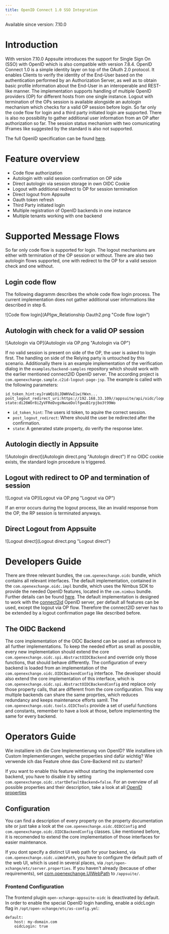 ```yaml
---
title: OpenID Connect 1.0 SSO Integration
---
```

Available since version: 7.10.0


# Introduction

With version 7.10.0 Appsuite introduces the support for Single Sign On (SSO) with OpenID which is also compatible with version 7.8.4. OpenID Connect 1.0 is a simple identity layer on top of the OAuth 2.0 protocol. It enables Clients to verify the identity of the End-User based on the authentication performed by an Authorization Server, as well as to obtain basic profile information about the End-User in an interoperable and REST-like manner. The implementation supports handling of multiple OpenID providers (OP) for different hosts from one single instance. Logout with termination of the OPs session is available alongside an autologin mechanism which checks for a valid OP session before login. So far only the code flow for login and a third party initiated login are supported. There is also no possibility to gather additional user information from an OP after authorization so far. The session status mechanism with two comunicating IFrames like suggested by the standard is also not supported.

The full OpenID specification can be found [here](http://openid.net/specs/openid-connect-core-1_0.html).

# Feature overview
* Code flow authorization
* Autologin with valid session confirmation on OP side
* Direct autologin via session storage in own OIDC Cookie
* Logout with additional redirect to OP for session termination
* Direct logout from Appsuite
* Oauth token refresh
* Third Party initiated login
* Multiple registration of OpenID backends in one instance
* Multiple tenants working with one backend

# Supported Message Flows
So far only code flow is supported for login. The logout mechanisms are either with termination of the OP session or without. There are also two autologin flows supported, one with redirect to the OP for a valid session check and one without.

## Login code flow
The following diagramm describes the whole code flow login process. The current implementation does not gather additional user informations like described in step 6.

![Code flow login](APIgw_Relationship Oauth2.png "Code flow login")


## Autologin with check for a valid OP session
![Autologin via OP](Autologin via OP.png "Autologin via OP")

If no valid session is present on side of the OP, the user is asked to login first. The handling on side of the Relying party is untouched by this scenario. Additionally there is an example implementation of the verification dialog in the `examples/backend-samples` repository which should work with the earlier mentioned connect2ID OpenID server. The according project is `com.openexchange.sample.c2id-logout-page-jsp`. The example is called with the following parameters:


	id_token_hint:eyJraWQiOiJDWHVwIiwiYWxn...
	post_logout_redirect_uri:https://192.168.33.109//appsuite/api/oidc/logout
	state:di26WOr8iZyVFReDvgsNwueDolfgwuB1rpjbo3t99Wo

* `id_token_hint`: The users id token, to aquire the correct session.
* `post_logout_redirect`: Where should the user be redirected after the confirmation.
* `state`: A generated state property, do verify the response later.

## Autologin diectly in Appsuite
![Autologin direct](Autologin direct.png "Autologin direct")
If no OIDC cookie exists, the standard login procedure is triggered.

## Logout with redirect to OP and termination of session
![Logout via OP](Logout via OP.png "Logout via OP")

If an error occurs during the logout process, like an invalid response from the OP, the RP session is terminated anyways.

## Direct Logout from Appsuite
![Logout direct](Logout direct.png "Logout direct")

# Developers Guide
There are three relevant bundles, the `com.openexchange.oidc` bundle, which contains all relevant interfaces. The default implementation, contained in the `com.openexchange.oidc.impl` bundle, which uses the Nimbus SDK to provide the needed OpenID features, located in the `com.nimbus` bundle. Further details can be found [here](https://connect2id.com/products/nimbus-oauth-openid-connect-sdk). The default implementation is designed to work with the [connect2id](https://connect2id.com/products/server) OpenID server, per default all features can be used, except the logout via OP flow. Therefore the connect2ID server has to be extended by a logout confirmation page like described before.

## The OIDC Backend
The core implementation of the OIDC Backend can be used as reference to all further implementations. To keep the needed effort as small as possible, every new implementation should extend the core `com.openexchange.oidc.spi.AbstractOIDCBackend` and override only those functions, that should behave differently. The configuration of every backend is loaded from an implementation of the `com.openexchange.oidc.OIDCBackendConfig` interface. The developer should also extend the core implementation of this interface, which is `com.openexchange.oidc.spi.AbstractOIDCBackendConfig` and replace only those property calls, that are different from the core configuration. This way multiple backends can share the same proprties, which reduces redundancy and keeps maintenance efforts samll. The `com.openexchange.oidc.tools.OIDCTools` provide a set of useful functions and constants, remember to have a look at those, before implementing the same for every backend.

# Operators Guide

Wie installiere ich die Core Implementierung von OpenID? Wie installiere ich Custom Implementierungen, welche properties sind dafür wichtig? Wie verwende ich das Feature ohne das Core-Backend mit zu starten?

If you want to enable this feature without starting the implemented core backend, you have to disable it by setting `com.openexchange.oidc.startDefaultBackend=false`. For an overview of all possible properties and their description, take a look at all [OpenID properties](https://documentation.open-xchange.com/components/middleware/config/develop/index.html#mode=features&feature=OIDC)

## Configuration
You can find a description of every property on the property documentation site or just take a look at the `com.openexchange.oidc.OIDCConfig` and `com.openexchange.oidc.OIDCBackendConfig` classes. Like mentioned before, it is recomended to extend the core implementation of those interfaces for easier maintenance.

If you dont specify a distinct UI web path for your backend, via `com.openexchange.oidc.uiWebPath`, you have to configure the default path of the web UI, which is used in several places, via `/opt/open-xchange/etc/server.properties`. If you haven't already (because of other requirements), set [com.openexchange.UIWebPath](https://documentation.open-xchange.com/components/middleware/config/{{version}}/index.html#com.openexchange.UIWebPath) to `/appsuite/`.

### Frontend Configuration

The frontend plugin `open-xchange-appsuite-oidc` is deactivated by default. In order to enable the special OpenID login handling, enable a oidcLogin flag in `/opt/open-xchange/etc/as-config.yml`:

    default:
        host: my-domain.com
        oidcLogin: true
